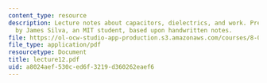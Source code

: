 ```yaml
---
content_type: resource
description: Lecture notes about capacitors, dielectrics, and work. Prepared in LaTeX
  by James Silva, an MIT student, based upon handwritten notes.
file: https://ol-ocw-studio-app-production.s3.amazonaws.com/courses/8-022-physics-ii-electricity-and-magnetism-fall-2006/a8024aef530ced6f3219d360262eaef6_lecture12.pdf
file_type: application/pdf
resourcetype: Document
title: lecture12.pdf
uid: a8024aef-530c-ed6f-3219-d360262eaef6
---
```

